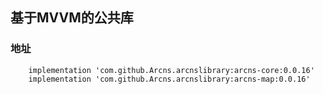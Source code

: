 ## 基于MVVM的公共库

### 地址
```
    implementation 'com.github.Arcns.arcnslibrary:arcns-core:0.0.16'
    implementation 'com.github.Arcns.arcnslibrary:arcns-map:0.0.16'
```